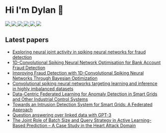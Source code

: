 # Hi I'm Dylan 👋

<!-- Medium-->
<a href="https://medium.com/@dylanperdigao">
    <img src="https://img.shields.io/badge/Medium-12100E?style=for-the-badge&logo=medium&logoColor=white"/>
</a>
<!-- LinkedIn-->
<a href="https://www.linkedin.com/in/dylanperdigao/">
    <img src="https://img.shields.io/badge/linkedin-%230077B5.svg?style=for-the-badge&logo=linkedin" />
</a>
<!-- Twitter-->
<a href="https://twitter.com/DylanPerdigao">
    <img src="https://img.shields.io/badge/Twitter-1DA1F2?style=for-the-badge&logo=twitter&logoColor=white" />
</a>
<!-- ResearchGate-->
<a href="https://www.researchgate.net/profile/Dylan-Perdigao">
    <img src="https://img.shields.io/badge/ResearchGate-00CCBB.svg?&style=for-the-badge&logo=ResearchGate&logoColor=white" />
</a>
<!-- Google Scholar-->
<a href="https://scholar.google.com/citations?user=sF7oYBYAAAAJ&hl=en">
    <img src="https://img.shields.io/static/v1?style=for-the-badge&message=Google+Scholar&color=4285F4&logo=Google+Scholar&logoColor=FFFFFF&label=" />
</a>
<!-- ORCID-->
<a href="https://orcid.org/0000-0001-6923-900X">
    <img src="https://img.shields.io/badge/-ORCID-A6CE39?logo=orcid&logoColor=white&style=for-the-badge" />
</a>

## Latest papers

- [Exploring neural joint activity in spiking neural networks for fraud detection](https://link.springer.com/chapter/10.1007/978-3-031-76604-6_4)
- [1D-Convolutional Spiking Neural Network Optimisation for Bank Account Fraud Detection](https://www.researchgate.net/profile/Dylan-Perdigao/publication/385206110_1D-Convolutional_Spiking_Neural_Network_Optimisation_for_Bank_Account_Fraud_Detection/links/671fbc17edbc012ea144d99a/1D-Convolutional-Spiking-Neural-Network-Optimisation-for-Bank-Account-Fraud-Detection.pdf)
- [Improving Fraud Detection with 1D-Convolutional Spiking Neural Networks Through Bayesian Optimization](https://link.springer.com/chapter/10.1007/978-3-031-73503-5_11)
- [Convolutional spiking neural networks targeting learning and inference in highly imbalanced datasets](https://www.sciencedirect.com/science/article/abs/pii/S0167865524002344)
- [Data-Centric Federated Learning for Anomaly Detection in Smart Grids and Other Industrial Control Systems](https://ieeexplore.ieee.org/abstract/document/10574962)
- [Towards an Intrusion Detection System for Smart Grids: A Federated Approach](https://estudogeral.uc.pt/handle/10316/107912)
- [Question answering over linked data with GPT-3](https://drops.dagstuhl.de/entities/document/10.4230/OASIcs.SLATE.2023.1)
- [The Joint Role of Batch Size and Query Strategy in Active Learning-Based Prediction – A Case Study in the Heart Attack Domain](https://link.springer.com/chapter/10.1007/978-3-031-16474-3_38)


